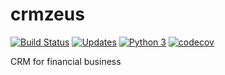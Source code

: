# crmzeus

[![Build Status](https://travis-ci.org/pynet/crmzeus.svg?branch=master)](https://travis-ci.org/pynet/crmzeus)
[![Updates](https://pyup.io/repos/github/pynet/crmzeus/shield.svg)](https://pyup.io/repos/github/pynet/crmzeus/)
[![Python 3](https://pyup.io/repos/github/pynet/crmzeus/python-3-shield.svg)](https://pyup.io/repos/github/pynet/crmzeus/)
[![codecov](https://codecov.io/gh/pynet/crmzeus/branch/master/graph/badge.svg)](https://codecov.io/gh/pynet/crmzeus)

CRM for financial business
